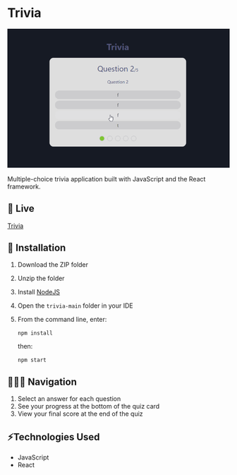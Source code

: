 # Trivia
<p align="center">
  <img src="trivia.gif"/>
</p>
Multiple-choice trivia application built with JavaScript and the React framework.

## 🔗 Live
[Trivia](https://trivia-arw.netlify.app)

## 🔧 Installation
1. Download the ZIP folder
2. Unzip the folder
3. Install [NodeJS](https://nodejs.org/en/download/)
4. Open the ```trivia-main``` folder in your IDE
5. From the command line, enter:
   ```
   npm install
   ```

   then:
   ```
   npm start
   ```

## 👩🏻‍💻 Navigation
1. Select an answer for each question
2. See your progress at the bottom of the quiz card
3. View your final score at the end of the quiz

## ⚡️Technologies Used
* JavaScript
* React
